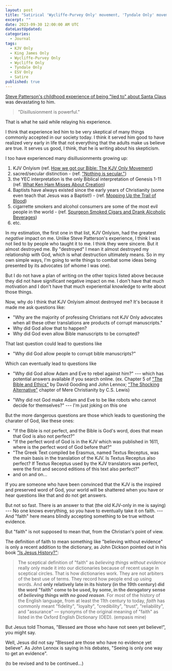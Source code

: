 ```yaml
---
layout: post
title: "Satirical 'Wycliffe-Purvey Only' movement, 'Tyndale Only' movement, 'ESV Only' movement, etc."
excerpt: ""
date: 2023-09-30 12:00:00 AM UTC
dateLastUpdated: 
categories:
  - Journal
tags: 
  - KJV Only
  - King James Only
  - Wycliffe-Purvey Only
  - Wycliffe Only
  - Tyndale Only
  - ESV Only
  - Satire
published: true
---
```


<!-- 2023-08-31 10:00 PM PHT: started -->

[Steve Patterson's childhood experience of being "lied to" about Santa Claus](https://steve-patterson.com/a-seed-of-doubt-experts-and-incompetence/) was devastating to him.  

> "Disillusionment is powerful."

That is what he said while relaying his experience.

I think that experience led him to be very skeptical of many things commonly accepted in our society today. I think it served him good to have realized very early in life that not everything that the adults make us believe are true. It serves us good, I think, that he is writing about his skepticism.

I too have experienced many disillusionments growing up:

1. KJV Onlyism (ref. [How we got our Bible: The KJV Only Movement](https://crossexamined.org/how-we-got-our-bible-the-kjv-only-movement/))
2. sacred/secular distinction - (ref. ["Nothing is secular."](https://crossexamined.org/morality-and-politics/))
3. the YEC interpretation is the only Biblical interpretation of Genesis 1-11 (ref. [What Ken Ham Misses About Creation](https://www.youtube.com/watch?v=FL9t3O-1E7w&t=1171s))
4. Baptists have always existed since the early years of Christianity (some even teach that Jesus was a Baptist!) - (ref. [Mopping Up the Trail of Blood](https://web.archive.org/web/20230108004806/https://covenantlegacy.com/mopping-up-the-trail-of-blood-part-1/))
5. cigarrette smokers and alcohol consumers are some of the most evil people in the world - (ref. [Spurgeon Smoked Cigars and Drank Alcoholic Beverages](https://recognizingchrist.com/2016/05/31/he-smoked-cigars-and-drank-alcoholic-beverages/))
6. etc.

In my estimation, the first one in that list, KJV Onlyism, had the greatest _negative_ impact on me. Unlike Steve Patterson's experience, I think I was not lied to by people who taught it to me. I think they were sincere. But it almost destroyed me. By "destroyed" I mean it almost destroyed my relationship with God, which is what destruction ultimately means. So in my own simple ways, I'm going to write things to combat some ideas being presented by its advocates (of whome I was one).

But I do not have a plan of writing on the other topics listed above because they did not have significant negative impact on me. I don't have that much motivation and I don't have that much experiential knowledge to write about those things.

Now, why do I think that KJV Onlyism almost destroyed me? It's because it made me ask questions like:

 - "Why are the majority of professing Christians not KJV Only advocates when all these other translations are products of corrupt manuscripts."
 - Why did God allow that to happen?
 - Why did God even allow Bible manuscripts to be corrupted?

That last question could lead to questions like 

 - "Why did God allow people to corrupt bible manuscripts?" 
 
Which can eventually lead to questions like 

 - "Why did God allow Adam and Eve to rebel against him?" --- which has potential answers available if you search online. (ex. Chapter 5 of ["The Bible and Ethics"](https://www.myrtlefieldhouse.com/online-books/the-bible-and-ethics) by David Gooding and John Lennox; ["The Shocking Alternative"](https://www.youtube.com/watch?v=bxzuh5Xx5G4) chapter of Mere Christianity by C.S. Lewis)

 - "Why did not God make Adam and Eve to be like robots who cannot decide for themselves?" --- I'm just joking on this one

But the more dangerous questions are those which leads to questioning the charater of God, like these ones:

 - "If the Bible is not perfect, and the Bible is God's word, does that mean that God is also not perfect?"
 - "If the perfect word of God is in the KJV which was published in 1611, where is the perfect word of God before that?"
 - "The Greek Text compiled be Erasmus, named Textus Receptus, was the main basis in the translation of the KJV. Is Textus Receptus also perfect? If Textus Receptus used by the KJV translators was perfect, were the first and second editions of this text also perfect?"
 - and on and on...

If you are someone who have been convinced that the KJV is the inspired and preserved word of God, your world will be shattered when you have or hear questions like that and do not get answers.

But not so fast. There is an answer to that (the old KJV-only in me is saying) --- No one knows everything, so you have to eventually take it on faith. --- And "faith" here means blindly accepting something to be true without evidence.

But "faith" is not supposed to mean that, from the Christian's point of view.

The definition of faith to mean something like "believing without evidence" is only a recent addition to the dictionary, as John Dickson pointed out in his book ["Is Jesus History?"](https://www.thegoodbook.co.uk/is-jesus-history-ebook?ref=1698083853):

> The sceptical definition of "faith" as _believing things without evidence_ really only made it into our dictionaries because of recent usage in sceptical circles. That is how dictionaries work. They are not arbiters of the best use of terms. They record how people end up using words. And **only relatively late in its history (in the 19th century) did the word "faith" come to be used, by some, in the derogatory sense of _believing things with no good reason_**. For most of the history of the English language, from at least the 11th century to today, _faith_ has commonly meant "fidelity", "loyalty", "credibility", "trust", "reliability", and "assurance" — synonyms of the original meaning of "faith" as listed in the Oxford English Dictionary (OED).
> (empasis mine)

But Jesus told Thomas, "Blessed are those who have not seen yet believe!", you might say.

Well, Jesus did not say "Blessed are those who have no evidence yet believe". As John Lennox is saying in his debates, "Seeing is only one way to get an evidence".

(to be revised and to be continued...)

<!-- 

You might say, "Well, I have evidences to show that the KJV is the only perfect word of God. And that all the other translations are corrupted"

What I can say in response to that is I have evidences that shows that the WPV, or the Wycliffe-Purvey Version of the Bible, is the only perfect word of God, and all the other translations are corrupted.

======================================================================


Uncle Bob Martin - [Though Police](https://blog.cleancoder.com/uncle-bob/2017/08/09/ThoughtPolice.html)

> there is a simple rule about vital and free companies, communities, and societies:
> 
> You never punish bad ideas.
>
> Instead, you counter bad ideas with better ideas.




This satirical movement is for the younger generation.

I am not in the goal of convincing the older generation of church leader who were not accustomed to verifying things by googling them first 





It almost destroyed me. By "destroyed" I mean it almost destroyed my relationship with God, which is what destruction ultimately means.





Not the best one to do this because I'm not that very knowledgeable. I just have the motivation to do this in hopes that others will not come to the same experience as I did, or others who have experienced the same will know that he/she is not alone.

I'm hoping that someone more knowledgeable will ...

Note: This is satire. This is not an attack on the KJV Bible. This is also not an attack on the Wycliffe-Purvey Bible












For ESV Only movement (or Why am I an ESV Only proponent)

older translations: product of Enlightenment period, rise of atheism

ESV: product of period where we have prosperity, God has truly blessed this period

It has 3 revisions, unlike the older tanslations which is never revised. 

It is still putting false hopes in the souls of 

mansions with places inside them

And encouraging drunkards to continue with their drunkennes because Jesus himself truned water into wine

 

 as a nurse




There are people who are dear to me who hold on to this view. I am not writing this for them. They are older than me, so I think it's impossible to change their minds on this issue.

I am writing these to my generation who might be facing issues which the older generation has not faced, and which KJV onlyism cannot help resolve, and might be actually detrimental to their faith.

I'm writing this for those whose faith is or will be affected by this view, expecially the younger generation or my own generation.





I'm not the best to do this but I have to start it
I'm hoping someone more capable will 




Missing out on very valuable materials such as Study Bibles or books...



Dr. Antolin Zamar - keep under your body
keep your body under

After a moment of consideration, I realized that Sir Zamar was right. "Keep under my body" can be rephrased into "Keep my body under". And that does not seem changing the Word of God. It actually makes it more understandable (to me at least).

If I remember correctly, I did not understand what "keep under my body" before that conversation. --- Does it mean "hide under my body"? What does "hide under my body" even mean?. --- But I did understand "bring it into subjection".

That incident also made me realize that 

In my native tongue I can still understand a sentence or phrase even when words are  baliktad-baliktaron.




--------

The younger generations might face problems which will dumbfound Christians trained/raised in KJV-onlyism.



-->
